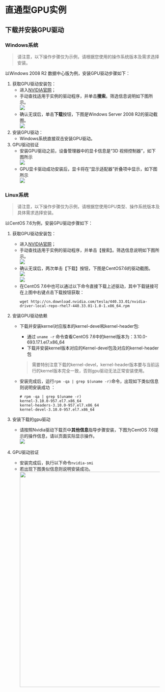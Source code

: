 # 直通型GPU实例


## 下载并安装GPU驱动

### Windows系统


> 请注意，以下操作步骤仅为示例，请根据您使用的操作系统版本及需求选择安装。

以Windows 2008 R2 数据中心版为例，安装GPU驱动步骤如下：

1. 获取GPU驱动安装包：
	* 进入[NVIDIA官网](https://www.nvidia.cn/Download/index.aspx?lang=cn)；
	* 手动查找适用于实例的驱动程序，并单击**搜索**。筛选信息说明如下图所示。<br>![](https://img1.jcloudcs.com/cn/image/vm/GPUdriver1.png)
	* 确认无误后，单击**下载**按钮，下图是Windows Server 2008 R2的驱动截图。<br>![](https://img1.jcloudcs.com/cn/image/vm/GPUdriver2.png)
2. 安装GPU驱动：
	* Windows系统直接双击安装GPU驱动。
3. GPU驱动验证
	* 安装GPU驱动之前，设备管理器中的显卡信息是“3D 视频控制器”，如下图所示<br>![](https://img1.jcloudcs.com/cn/image/vm/GPUdriver3.png)
	* GPU显卡驱动成功安装后，显卡将在“显示适配器”折叠项中显示，如下图所示<br>![](https://img1.jcloudcs.com/cn/image/vm/GPUdriver4.png)

### Linux系统

> 请注意，以下操作步骤仅为示例，请根据您使用GPU类型、操作系统版本及具体需求选择安装。
		
以CentOS 7.6为例，安装GPU驱动步骤如下：

1. 获取GPU驱动安装包：
	* 进入[NVIDIA官网](https://www.nvidia.cn/Download/index.aspx?lang=cn)；
	* 手动查找适用于实例的驱动程序，并单击【搜索】。筛选信息说明如下图所示。<br>![](https://img1.jcloudcs.com/cn/image/vm/GPUdriver5new.png)
	* 确认无误后，两次单击【下载】按钮，下图是CentOS7.6的驱动截图。<br>![](https://img1.jcloudcs.com/cn/image/vm/GPUdriver6new.png)<br>![](https://img1.jcloudcs.com/cn/image/vm/GPUdriver6nnew.png)
	* 在CentOS 7.6中也可以通过以下命令直接下载上述驱动，其中下载链接可在上图中右键点击下载按钮获取：<br>
		```
		wget http://cn.download.nvidia.com/tesla/440.33.01/nvidia-driver-local-repo-rhel7-440.33.01-1.0-1.x86_64.rpm
		```
	
2. 安装GPU驱动依赖
	* 下载并安装kernel对应版本的kernel-devel和kernel-header包:
		* 通过 `uname -r` 命令查看CentOS 7.6中的kernel版本为：3.10.0-693.17.1.el7.x86_64
		* 下载并安装kernel版本对应的Kernel-devel包及对应的kernel-header包
		
		> 需要特别注意下载的kernel-devel，kernel-header版本要与当前运行的kernel版本完全一致，否则gpu驱动无法正常安装使用。
		
	* 安装完成后，运行`rpm -qa | grep $(uname -r)`命令，出现如下类似信息则说明安装成功 ：
		
		```
		# rpm -qa | grep $(uname -r)
		kernel-3.10.0-957.el7.x86_64
		kernel-headers-3.10.0-957.el7.x86_64
		kernel-devel-3.10.0-957.el7.x86_64
		```
		
3. 安装下载的gpu驱动
	* 请按照Nvidia驱动下载页中**其他信息**指导步骤安装，下图为CentOS 7.6提示的操作信息，请以页面实际显示操作。<br>![](https://img1.jcloudcs.com/cn/image/vm/GPUdriver11.png)

4. GPU驱动验证
	* 安装完成后，执行以下命令`nvidia-smi`
	* 若出现下图类似信息则说明安装成功。<br><div align="center"><img src="https://img1.jcloudcs.com/cn/image/vm/GPUdriver10new.png" width="700"></div>

	
